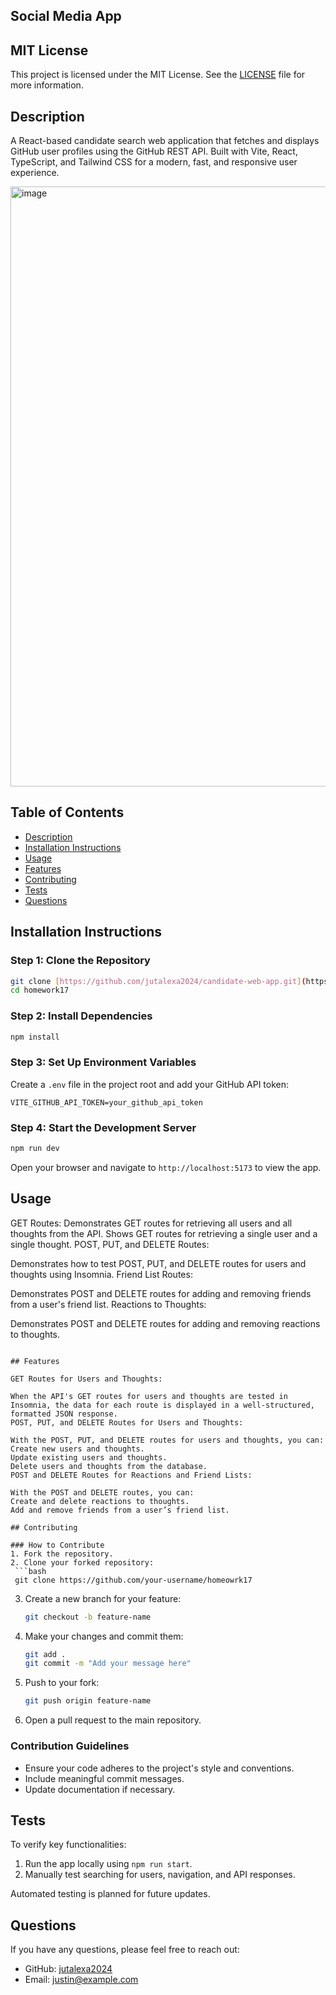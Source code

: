 ## Social Media App

## MIT License

This project is licensed under the MIT License. See the [LICENSE](LICENSE) file for more information.

## Description

A React-based candidate search web application that fetches and displays GitHub user profiles using the GitHub REST API. Built with Vite, React, TypeScript, and Tailwind CSS for a modern, fast, and responsive user experience.

<img width="960" alt="image" src="https://github.com/user-attachments/assets/49deb334-09f6-4f86-8c16-ac8558ae6ecf" />


## Table of Contents

- [Description](#description)
- [Installation Instructions](#installation-instructions)
- [Usage](#usage)
- [Features](#features)
- [Contributing](#contributing)
- [Tests](#tests)
- [Questions](#questions)

## Installation Instructions

### Step 1: Clone the Repository
```bash
git clone [https://github.com/jutalexa2024/candidate-web-app.git](https://github.com/jutalexa2024/homework17.git)
cd homework17
```

### Step 2: Install Dependencies
```bash
npm install
```

### Step 3: Set Up Environment Variables
Create a `.env` file in the project root and add your GitHub API token:
```plaintext
VITE_GITHUB_API_TOKEN=your_github_api_token
```

### Step 4: Start the Development Server
```bash
npm run dev
```
Open your browser and navigate to `http://localhost:5173` to view the app.

## Usage
GET Routes:
Demonstrates GET routes for retrieving all users and all thoughts from the API.
Shows GET routes for retrieving a single user and a single thought.
POST, PUT, and DELETE Routes:

Demonstrates how to test POST, PUT, and DELETE routes for users and thoughts using Insomnia.
Friend List Routes:

Demonstrates POST and DELETE routes for adding and removing friends from a user's friend list.
Reactions to Thoughts:

Demonstrates POST and DELETE routes for adding and removing reactions to thoughts.
  ```

## Features

GET Routes for Users and Thoughts:

When the API's GET routes for users and thoughts are tested in Insomnia, the data for each route is displayed in a well-structured, formatted JSON response.
POST, PUT, and DELETE Routes for Users and Thoughts:

With the POST, PUT, and DELETE routes for users and thoughts, you can:
Create new users and thoughts.
Update existing users and thoughts.
Delete users and thoughts from the database.
POST and DELETE Routes for Reactions and Friend Lists:

With the POST and DELETE routes, you can:
Create and delete reactions to thoughts.
Add and remove friends from a user’s friend list.

## Contributing

### How to Contribute
1. Fork the repository.
2. Clone your forked repository:
   ```bash
   git clone https://github.com/your-username/homeowrk17
   ```
3. Create a new branch for your feature:
   ```bash
   git checkout -b feature-name
   ```
4. Make your changes and commit them:
   ```bash
   git add .
   git commit -m "Add your message here"
   ```
5. Push to your fork:
   ```bash
   git push origin feature-name
   ```
6. Open a pull request to the main repository.

### Contribution Guidelines
- Ensure your code adheres to the project's style and conventions.
- Include meaningful commit messages.
- Update documentation if necessary.

## Tests

To verify key functionalities:
1. Run the app locally using `npm run start`.
2. Manually test searching for users, navigation, and API responses.

Automated testing is planned for future updates.

## Questions

If you have any questions, please feel free to reach out:

- GitHub: [jutalexa2024](https://github.com/jutalexa2024)
- Email: [justin@example.com](mailto:justin@example.com)

